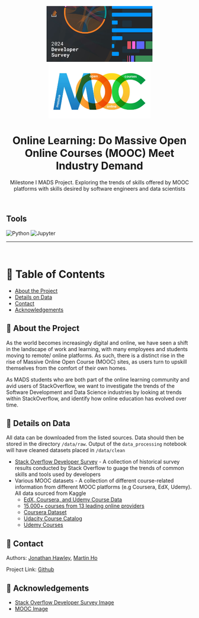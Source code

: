 <div align="center">
  <img src="assets/header-so.png" alt="logo" width="auto" height="150" />
  <img src="assets/header-mooc.png" alt="logo" width="auto" height="150" />
  <h1>Online Learning: Do Massive Open Online Courses (MOOC) Meet Industry Demand</h1>
  <p>
    Milestone I MADS Project. Exploring the trends of skills offered by MOOC platforms with skills desired by software engineers and data scientists
  </p>

</div>

<br />

<!-- Badges -->

## Tools

![Python](https://img.shields.io/badge/Python-FFD43B?style=for-the-badge&logo=python&logoColor=blue)
![Jupyter](https://img.shields.io/badge/Jupyter-F37626.svg?&style=for-the-badge&logo=Jupyter&logoColor=white)

---

<br />

<!-- Table of Contents -->

# :notebook_with_decorative_cover: Table of Contents

- [About the Project](#star2-about-the-project)
- [Details on Data](#bookmark_tabs-details-on-data)
- [Contact](#handshake-contact)
- [Acknowledgements](#gem-acknowledgements)

<!-- About the Project -->

## :star2: About the Project

As the world becomes increasingly digital and online, we have seen a shift in the landscape of work and learning, with many employees and students moving to remote/ online platforms. As such, there is a distinct rise in the rise of Massive Online Open Course (MOOC) sites, as users turn to upskill themselves from the comfort of their own homes.

As MADS students who are both part of the online learning community and avid users of StackOverflow, we want to investigate the trends of the Software Development and Data Science industries by looking at trends within StackOverflow, and identify how online education has evolved over time.

## :bookmark_tabs: Details on Data

All data can be downloaded from the listed sources. Data should then be stored in the directory `/data/raw`. Output of the `data_processing` notebook will have cleaned datasets placed in `/data/clean`

- [Stack Overflow Developer Survey](https://survey.stackoverflow.co/) - A collection of historical survey results conducted by Stack Overflow to guage the trends of common skills and tools used by developers
- Various MOOC datasets - A collection of different course-related information from different MOOC platforms (e.g Coursera, EdX, Udemy). All data sourced from Kaggle
  - [EdX, Coursera, and Udemy Course Data](https://www.kaggle.com/datasets/kararhaitham/courses)
  - [15,000+ courses from 13 leading online providers](https://www.kaggle.com/datasets/aloktantrik/dataset-of-1200-coursera-courses)
  - [Coursera Dataset](https://www.kaggle.com/datasets/elvinrustam/coursera-dataset)
  - [Udacity Course Catalog](https://www.kaggle.com/datasets/patrickgendotti/udacity-course-catalog)
  - [Udemy Courses](https://www.kaggle.com/datasets/hossaingh/udemy-courses?select=Course_info.csv)

## :handshake: Contact

Authors: [Jonathan Hawley](https://github.com/jdhawley), [Martin Ho](https://github.com/minimartzz)

Project Link: [Github](https://github.com/minimartzz/online-learning-so-mooc)

<!-- Acknowledgments -->

## :gem: Acknowledgements

- [Stack Overflow Developer Survey Image](https://stackoverflow.blog/2024/05/20/the-good-the-bad-and-the-disruptive-let-us-know-where-you-stand-in-the-2024-annual-developer-survey/)
- [MOOC Image](https://educationaltechnology.net/massive-open-online-courses-moocs-definitions/)
